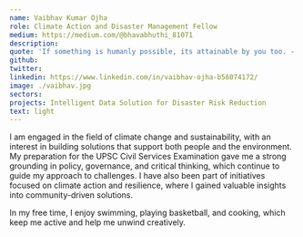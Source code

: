 ```yaml
---
name: Vaibhav Kumar Ojha
role: Climate Action and Disaster Management Fellow
medium: https://medium.com/@bhavabhuthi_81071
description:
quote: 'If something is humanly possible, its attainable by you too. - Marcus Aurelius'
github:
twitter:
linkedin: https://www.linkedin.com/in/vaibhav-ojha-b56074172/
image: ./vaibhav.jpg
sectors:
projects: Intelligent Data Solution for Disaster Risk Reduction
text: light
---
```


I am engaged in the field of climate change and sustainability, with an interest in building solutions that support both people and the environment. My preparation for the UPSC Civil Services Examination gave me a strong grounding in policy, governance, and critical thinking, which continue to guide my approach to challenges. I have also been part of initiatives focused on climate action and resilience, where I gained valuable insights into community-driven solutions.

In my free time, I enjoy swimming, playing basketball, and cooking, which keep me active and help me unwind creatively.
